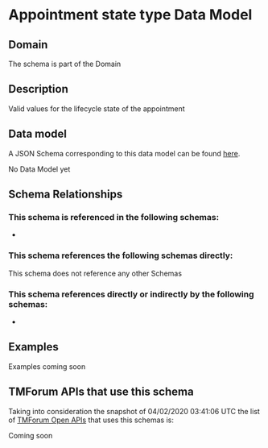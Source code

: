 # Appointment state type Data Model

## Domain

The  schema is part of the  Domain

## Description

Valid values for the lifecycle state of the appointment

## Data model

A JSON Schema corresponding to this data model can be found
[here](https://github.com/tmforum-rand/schemas/blob/candidates/Customer/AppointmentStateType.schema.json).

No Data Model yet

## Schema Relationships

### This schema is referenced in the following schemas:

-

### This schema references the following schemas directly:

This schema does not reference any other Schemas

### This schema references directly or indirectly by the following schemas:

-



## Examples

Examples coming soon

## TMForum APIs that use this schema

Taking into consideration the snapshot of 04/02/2020 03:41:06 UTC the list of [TMForum Open APIs](https://www.tmforum.org/open-apis/) that uses this schemas is:

Coming soon
